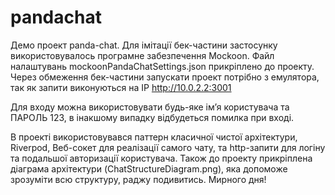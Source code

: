 # pandachat

Демо проект panda-chat.
Для імітації бек-частини застосунку використовувалось програмне забезпечення Mockoon. Файл налаштувань mockoonPandaChatSettings.json прикріплено до проекту. 
Через обмеження бек-частини запускати проект потрібно з емулятора, так як запити виконуються на IP http://10.0.2.2:3001

Для входу можна використовувати будь-яке імʼя користувача та ПАРОЛЬ 123, в інакшому випадку відбудеться помилка при вході.

В проекті використовувався паттерн класичної чистої архітектури, Riverpod, Веб-сокет для реалізації самого чату, та http-запити для логіну та подальшої авторизації користувача. 
Також до проекту прикріплена діаграма архітектури (ChatStructureDiagram.png), яка допоможе зрозуміти всю структуру, раджу подивитись.  Мирного дня!


